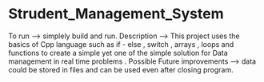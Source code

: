 # Strudent_Management_System
To run --> simplely build and run.
Description -->
This project uses the basics of Cpp language such as if - else , switch , arrays , loops and functions to create a simple yet one of the simple solution for Data management in real time problems .
Possible Future improvements --> data could be stored in files and can be used even after closing program.
